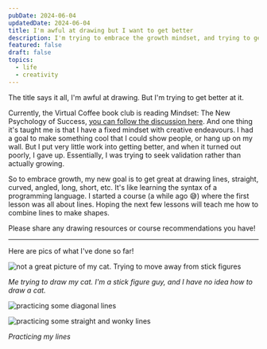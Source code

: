 ```yaml
---
pubDate: 2024-06-04
updatedDate: 2024-06-04
title: I'm awful at drawing but I want to get better
description: I'm trying to embrace the growth mindset, and trying to get better at drawing
featured: false
draft: false
topics:
  - life
  - creativity
---
```

The title says it all, I'm awful at drawing. But I'm trying to get better at it. 

Currently, the Virtual Coffee book club is reading Mindset: The New Psychology of Success, [you can follow the discussion here](https://github.com/orgs/Virtual-Coffee/discussions/1173). And one thing it's taught me is that I have a fixed mindset with creative endeavours. I had a goal to make something cool that I could show people, or hang up on my wall. But I put very little work into getting better, and when it turned out poorly, I gave up. Essentially, I was trying to seek validation rather than actually growing.

So to embrace growth, my new goal is to get great at drawing lines, straight, curved, angled, long, short, etc. It's like learning the syntax of a programming language. I started a course (a while ago 😅) where the first lesson was all about lines. Hoping the next few lessons will teach me how to combine lines to make shapes. 

Please share any drawing resources or course recommendations you have!

---
Here are pics of what I've done so far!

![not a great picture of my cat. Trying to move away from stick figures](https://res.cloudinary.com/jonathan-yeong/image/upload/v1717550733/unsigned_obsidian_uploads/yr4fzrs9yipktnytidiw.jpg)

*Me trying to draw my cat. I'm a stick figure guy, and I have no idea how to draw a cat.*

![practicing some diagonal lines](https://res.cloudinary.com/jonathan-yeong/image/upload/v1717550882/unsigned_obsidian_uploads/cfncnrm7zgm4hzfyf2gx.jpg)

![practicing some straight and wonky lines](https://res.cloudinary.com/jonathan-yeong/image/upload/v1717550895/unsigned_obsidian_uploads/w6vjfwtsnxxgmhbm2o3h.jpg)

*Practicing my lines*
